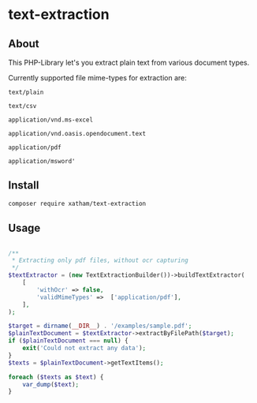# text-extraction

## About

This PHP-Library let's you extract plain text from various document types.

Currently supported file mime-types for extraction are:

`text/plain`

`text/csv`

`application/vnd.ms-excel`

`application/vnd.oasis.opendocument.text`

`application/pdf`

`application/msword'`

## Install

```bash
composer require xatham/text-extraction
```

## Usage

```php

/**
 * Extracting only pdf files, without ocr capturing
 */
$textExtractor = (new TextExtractionBuilder())->buildTextExtractor(
    [
        'withOcr' => false,
        'validMimeTypes' =>  ['application/pdf'],
    ],
);

$target = dirname(__DIR__) . '/examples/sample.pdf';
$plainTextDocument = $textExtractor->extractByFilePath($target);
if ($plainTextDocument === null) {
    exit('Could not extract any data');
}
$texts = $plainTextDocument->getTextItems();

foreach ($texts as $text) {
    var_dump($text);
}

```
